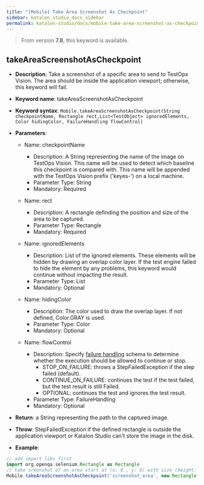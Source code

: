 ```yaml
---
title: "[Mobile] Take Area Screenshot As Checkpoint"
sidebar: katalon_studio_docs_sidebar
permalink: katalon-studio/docs/mobile-take-area-screenshot-as-checkpoint.html
---
```


> From version **7.8**, this keyword is available.

## takeAreaScreenshotAsCheckpoint

*  **Description**: Take a screenshot of a specific area to send to TestOps Vision. The area should be inside the application viewport; otherwise, this keyword will fail.
*  **Keyword name**: takeAreaScreenshotAsCheckpoint
*  **Keyword syntax**: `Mobile.takeAreaScreenshotAsCheckpoint(String checkpointName, Rectangle rect,List<TestObject> ignoredElements, Color hidingColor, FailureHandling flowControl)`
*  **Parameters**:

   * Name: checkpointName 
     * Description: A String representing the name of the image on TestOps Vision. This name will be used to detect which baseline this checkpoint is compared with. This name will be appended with the TestOps Vision prefix ('keyes-') on a local machine.
     * Parameter Type: String
     * Mandatory: Required
     
   * Name: rect
     * Description: A rectangle definding the position and size of the area to be captured.
     * Parameter Type: Rectangle
     * Mandatory: Required

   * Name: ignoredElements 
     * Description: List of the ignored elements. These elements will be hidden by drawing an overlap color layer. If the test engine failed to hide the element by any problems, this keyword would continue without impacting the result.
     * Parameter Type: List<TestObject>
     * Mandatory: Optional
     
   * Name: hidingColor 
     * Description: The color used to draw the overlap layer. If not defined, Color.GRAY is used.
     * Parameter Type: Color
     * Mandatory: Optional

   * Name: flowControl
     * Description: Specify [failure handling](/x/qAAM) schema to determine whether the execution should be allowed to continue or stop.
        * STOP_ON_FAILURE: throws a StepFailedException if the step failed (default).
        * CONTINUE_ON_FAILURE: continues the test if the test failed, but the test result is still Failed.
        * OPTIONAL: continues the test and ignores the test result.
     * Parameter Type: FailureHandling
     * Mandatory: Optional

* **Return**: a String representing the path to the captured image.
* **Throw**: StepFailedException if the defined rectangle is outside the application viewport or Katalon Studio can't store the image in the disk.

* **Example**:

``` groovy
// add import libs first
import org.openqa.selenium.Rectangle as Rectangle
// take sreenshot of an area start at (x: 0 , y: 0) with size (height: 1500, width: 1000)
Mobile.takeAreaScreenshotAsCheckpoint('screenshot_area', new Rectangle(0, 0, 1500, 1000), [findTestObject('hide_element_1'), findTestObject('hide_element_2')], Color.BLUE)
```
